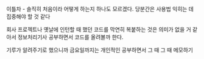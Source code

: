 이틀차 - 솔직히 처음이라 어떻게 하는지 하나도 모르겠다.
당분간은 사용법 익히는 데 집중해야 할 것 같다

회사 프로젝트나 옛날에 인턴할 때 했던 코드를 막연히 복붙하는 것은 의미가 없을 거 같아서
정보처리기사 공부하면서 코드를 올려볼까 한다.

기루가 알려주기로 했으니까 금요일까지는 개인적인 공부하면서 그 때 그 때 메모하기
